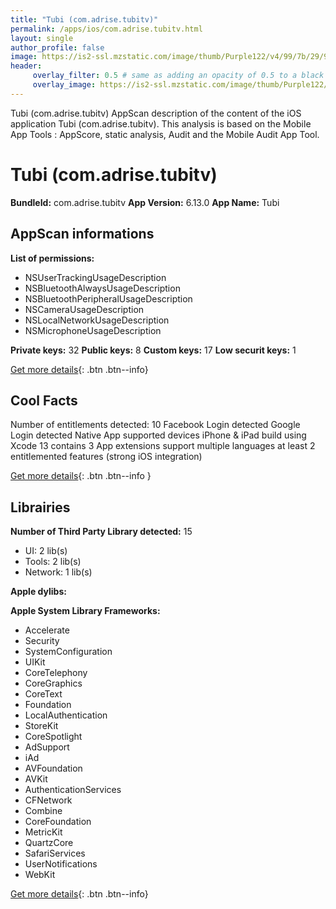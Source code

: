 ```yaml
---
title: "Tubi (com.adrise.tubitv)"
permalink: /apps/ios/com.adrise.tubitv.html
layout: single
author_profile: false
image: https://is2-ssl.mzstatic.com/image/thumb/Purple122/v4/99/7b/29/997b29ec-8091-cfe8-d338-521c25e6b731/AppIcon-1x_U007emarketing-0-0-0-7-0-0-85-220.png/512x512bb.jpg
header: 
     overlay_filter: 0.5 # same as adding an opacity of 0.5 to a black background
     overlay_image: https://is2-ssl.mzstatic.com/image/thumb/Purple122/v4/99/7b/29/997b29ec-8091-cfe8-d338-521c25e6b731/AppIcon-1x_U007emarketing-0-0-0-7-0-0-85-220.png/512x512bb.jpg
---
```

Tubi (com.adrise.tubitv) AppScan description of the content of the iOS application Tubi (com.adrise.tubitv). This analysis is based on the Mobile App Tools : AppScore, static analysis, Audit and the Mobile Audit App Tool.

# Tubi (com.adrise.tubitv)

**BundleId:** com.adrise.tubitv
**App Version:** 6.13.0
**App Name:** Tubi


## AppScan informations 

**List of permissions:** 
- NSUserTrackingUsageDescription
- NSBluetoothAlwaysUsageDescription
- NSBluetoothPeripheralUsageDescription
- NSCameraUsageDescription
- NSLocalNetworkUsageDescription
- NSMicrophoneUsageDescription
  
  
**Private keys:** 32
**Public keys:** 8
**Custom keys:** 17
**Low securit keys:** 1
  
[Get more details](/pricing.html){: .btn .btn--info}

## Cool Facts

Number of entitlements detected: 10
Facebook Login detected
Google Login detected
Native App
supported devices iPhone & iPad
build using Xcode 13
contains 3 App extensions
support multiple languages
at least 2 entitlemented features (strong iOS integration)
  
[Get more details](/pricing.html){: .btn .btn--info }

## Librairies 
**Number of Third Party Library detected:** 15
- UI: 2 lib(s)
- Tools: 2 lib(s)
- Network: 1 lib(s)


**Apple dylibs:**


**Apple System Library Frameworks:**
- Accelerate
- Security
- SystemConfiguration
- UIKit
- CoreTelephony
- CoreGraphics
- CoreText
- Foundation
- LocalAuthentication
- StoreKit
- CoreSpotlight
- AdSupport
- iAd
- AVFoundation
- AVKit
- AuthenticationServices
- CFNetwork
- Combine
- CoreFoundation
- MetricKit
- QuartzCore
- SafariServices
- UserNotifications
- WebKit


  
[Get more details](/pricing.html){: .btn .btn--info}

